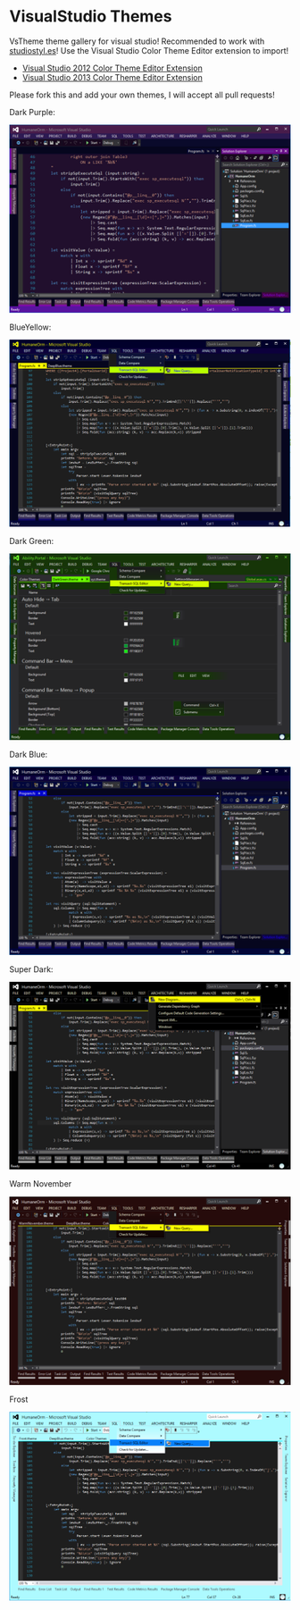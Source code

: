 VisualStudio Themes
==================

VsTheme theme gallery for visual studio! Recommended to work with [studiostyl.es](http://studiostyl.es/)!
Use the Visual Studio Color Theme Editor extension to import!

* [Visual Studio 2012 Color Theme Editor Extension](http://visualstudiogallery.msdn.microsoft.com/366ad100-0003-4c9a-81a8-337d4e7ace05)
* [Visual Studio 2013 Color Theme Editor Extension](http://visualstudiogallery.msdn.microsoft.com/9e08e5d3-6eb4-4e73-a045-6ea2a5cbdabe)

Please fork this and add your own themes, I will accept all pull requests!

Dark Purple:

![dark purple](DarkPurple.png)

BlueYellow:

![blueyellow](BlueAndYellow.png)

Dark Green:

![darkgreen](DarkGreen.png)

Dark Blue:

![darkblue](DarkBlue.png)

Super Dark:

![superdark](SuperDark.png)

Warm November

![warmnovember](WarmNovember.png)

Frost

![frost](Frost.png)

